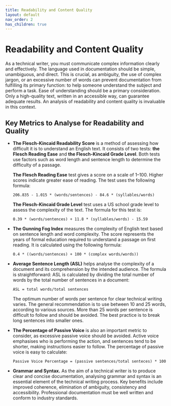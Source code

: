 ```yaml
---
title: Readability and Content Quality
layout: default
nav_order: 2
has_children: true
---
```


# Readability and Content Quality 

As a technical writer, you must communicate complex information clearly and effectively. The language used in documentation should be simple, unambiguous, and direct. This is crucial, as ambiguity, the use of complex jargon, or an excessive number of words can prevent documentation from fulfilling its primary function: to help someone understand the subject and perform a task. Ease of understanding should be a primary consideration. Only a high-quality text, written in an accessible way, can guarantee adequate results. An analysis of readability and content quality is invaluable in this context.

## Key Metrics to Analyse for Readability and Quality

   * **The Flesch-Kincaid Readability Score** is a method of assessing how difficult it is to understand an English text. It consists of two tests: **the Flesch Reading Ease** and **the Flesch-Kincaid Grade Level**. Both tests use factors such as word length and sentence length to determine the difficulty of a passage. 
  
      **The Flesch Reading Ease** test gives a score on a scale of 1–100. Higher scores indicate greater ease of reading. The test uses the following formula:
   
      ```206.835 - 1.015 * (words/sentences) - 84.6 * (syllables/words)```

      **The Flesch-Kincaid Grade Level** test uses a US school grade level to assess the complexity of the text. The formula for this test is: 

      ```0.39 * (words/sentences) + 11.8 * (syllables/words) - 15.59```

   * **The Gunning Fog Index** measures the complexity of English text based on sentence length and word complexity. The score represents the years of formal education required to understand a passage on first reading. It is calculated using the following formula:

      ```0.4 * ((words/sentences) + 100 * (complex words/words))```

   * **Average Sentence Length (ASL)** helps analyse the complexity of a document and its comprehension by the intended audience. The formula is straightforward: ASL is calculated by dividing the total number of words by the total number of sentences in a document:

      ```ASL = total words/total sentences```

      The optimum number of words per sentence for clear technical writing varies. The general recommendation is to use between 10 and 25 words, according to various sources. More than 25 words per sentence is difficult to follow and should be avoided. The best practice is to break long sentences into smaller ones. 

   * **The Percentage of Passive Voice** is also an important metric to consider, as excessive passive voice should be avoided. Active voice emphasises who is performing the action, and sentences tend to be shorter, making instructions easier to follow. The percentage of passive voice is easy to calculate:

       ```Passive Voice Percentage = (passive sentences/total senteces) * 100```

   * **Grammar and Syntax.** As the aim of a technical writer is to produce clear and concise documentation, analysing grammar and syntax is an essential element of the technical writing process. Key benefits include improved coherence, elimination of ambiguity, consistency and accessibility. Professional documentation must be well written and conform to industry standards.
